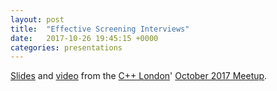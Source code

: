 ```yaml
---
layout: post
title:  "Effective Screening Interviews"
date:   2017-10-26 19:45:15 +0000
categories: presentations
---
```

[Slides](https://andrew-gresyk.github.io/effective-screening-interviews.pdf) and [video](https://www.youtube.com/watch?v=vIVZsVneVDg&t=4497) from the [C++ London](https://www.meetup.com/CppLondon/)' [October 2017 Meetup](https://www.meetup.com/CppLondon/events/243386512/).
